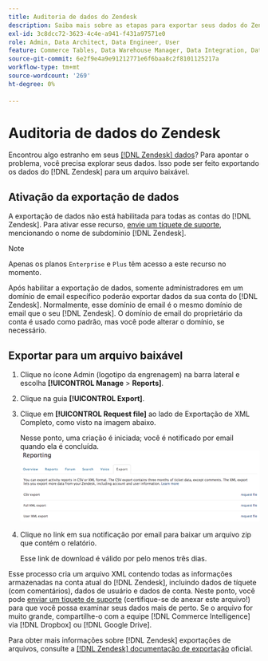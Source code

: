 ```yaml
---
title: Auditoria de dados do Zendesk
description: Saiba mais sobre as etapas para exportar seus dados do Zendesk.
exl-id: 3c8dcc72-3623-4c4e-a941-f431a97571e0
role: Admin, Data Architect, Data Engineer, User
feature: Commerce Tables, Data Warehouse Manager, Data Integration, Data Import/Export
source-git-commit: 6e2f9e4a9e91212771e6f6baa8c2f8101125217a
workflow-type: tm+mt
source-wordcount: '269'
ht-degree: 0%

---
```


# Auditoria de dados do Zendesk

Encontrou algo estranho em seus [[!DNL Zendesk] dados](../integrations/exp-zendesk-data.md)? Para apontar o problema, você precisa explorar seus dados. Isso pode ser feito exportando os dados do [!DNL Zendesk] para um arquivo baixável.

## Ativação da exportação de dados

A exportação de dados não está habilitada para todas as contas do [!DNL Zendesk]. Para ativar esse recurso, [envie um tíquete de suporte](https://experienceleague.adobe.com/docs/commerce-knowledge-base/kb/troubleshooting/miscellaneous/mbi-service-policies.html?lang=pt-BR), mencionando o nome de subdomínio [!DNL Zendesk].

>[!NOTE]
>
>Apenas os planos `Enterprise` e `Plus` têm acesso a este recurso no momento.

Após habilitar a exportação de dados, somente administradores em um domínio de email específico poderão exportar dados da sua conta do [!DNL Zendesk]. Normalmente, esse domínio de email é o mesmo domínio de email que o seu [!DNL Zendesk]. O domínio de email do proprietário da conta é usado como padrão, mas você pode alterar o domínio, se necessário.

## Exportar para um arquivo baixável

1. Clique no ícone Admin (logotipo da engrenagem) na barra lateral e escolha **[!UICONTROL Manage** > **Reports]**.
1. Clique na guia **[!UICONTROL Export]**.
1. Clique em **[!UICONTROL Request file]** ao lado de Exportação de XML Completo, como visto na imagem abaixo.

   Nesse ponto, uma criação é iniciada; você é notificado por email quando ela é concluída.
   ![reports_export_new.png](../../../assets/reports_export_new.png)

1. Clique no link em sua notificação por email para baixar um arquivo zip que contém o relatório.

   Esse link de download é válido por pelo menos três dias.

Esse processo cria um arquivo XML contendo todas as informações armazenadas na conta atual do [!DNL Zendesk], incluindo dados de tíquete (com comentários), dados de usuário e dados de conta. Neste ponto, você pode [enviar um tíquete de suporte](https://experienceleague.adobe.com/docs/commerce-knowledge-base/kb/troubleshooting/miscellaneous/mbi-service-policies.html?lang=pt-BR) (certifique-se de anexar este arquivo!) para que você possa examinar seus dados mais de perto. Se o arquivo for muito grande, compartilhe-o com a equipe [!DNL Commerce Intelligence] via [!DNL Dropbox] ou [!DNL Google Drive].

Para obter mais informações sobre [!DNL Zendesk] exportações de arquivos, consulte a [[!DNL Zendesk] documentação de exportação](https://support.zendesk.com/hc/en-us/articles/4408886165402-Exporting-data-to-a-JSON-CSV-or-XML-file) oficial.
